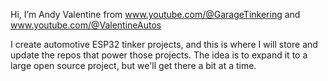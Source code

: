 Hi, I’m Andy Valentine from www.youtube.com/@GarageTinkering and www.youtube.com/@ValentineAutos

I create automotive ESP32 tinker projects, and this is where I will store and update the repos that power those projects.
The idea is to expand it to a large open source project, but we'll get there a bit at a time.
